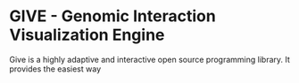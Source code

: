 # GIVE - Genomic Interaction Visualization Engine
Give is a highly adaptive and interactive open source programming library. It provides the easiest way 